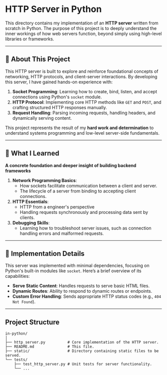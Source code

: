 # HTTP Server in Python

This directory contains my implementation of an **HTTP server** written from scratch in Python. The purpose of this project is to deeply understand the inner workings of how web servers function, beyond simply using high-level libraries or frameworks.

---

## 📖 About This Project

This HTTP server is built to explore and reinforce foundational concepts of networking, HTTP protocols, and client-server interactions. By developing this server, I have gained hands-on experience with:

1. **Socket Programming**: Learning how to create, bind, listen, and accept connections using Python's `socket` module.
2. **HTTP Protocol**: Implementing core HTTP methods like `GET` and `POST`, and crafting structured HTTP responses manually.
3. **Request Handling**: Parsing incoming requests, handling headers, and dynamically serving content.

This project represents the result of my **hard work and determination** to understand systems programming and low-level server-side fundamentals.

---

## 🌱 What I Learned
**A concrete foundation and deeper insight of building backend frameworks**

1. **Network Programming Basics**:
   - How sockets facilitate communication between a client and server.
   - The lifecycle of a server from binding to accepting client connections.
2. **HTTP Essentials**:
   - HTTP from a engineer's perspective 
   - Handling requests synchronously and processing data sent by clients.
3. **Debugging Skills**:
   - Learning how to troubleshoot server issues, such as connection handling errors and malformed requests.

---

## 🔧 Implementation Details

This server was implemented with minimal dependencies, focusing on Python's built-in modules like `socket`. Here’s a brief overview of its capabilities:
- **Serve Static Content**: Handles requests to serve basic HTML files.
- **Dynamic Routes**: Ability to respond to dynamic routes or endpoints.
- **Custom Error Handling**: Sends appropriate HTTP status codes (e.g., `404 Not Found`).

---

## Project Structure

```plaintext
in-python/
│
├── http_server.py          # Core implementation of the HTTP server.
├── README.md               # This file.
├── static/                 # Directory containing static files to be served.
└── tests/
    ├── test_http_server.py # Unit tests for server functionality.
    └── ...
